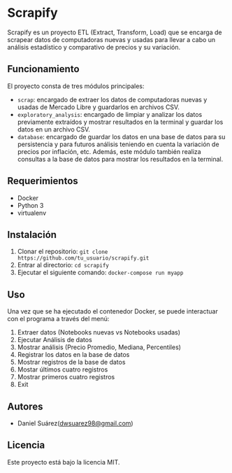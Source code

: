 # Scrapify

Scrapify es un proyecto ETL (Extract, Transform, Load) que se encarga de scrapear datos de computadoras nuevas y usadas para llevar a cabo un análisis estadístico y comparativo de precios y su variación.

## Funcionamiento

El proyecto consta de tres módulos principales:

- `scrap`: encargado de extraer los datos de computadoras nuevas y usadas de Mercado Libre y guardarlos en archivos CSV.
- `exploratory_analysis`: encargado de limpiar y analizar los datos previamente extraídos y mostrar resultados en la terminal y guardar los datos en un archivo CSV.
- `database`: encargado de guardar los datos en una base de datos para su persistencia y para futuros análisis teniendo en cuenta la variación de precios por inflación, etc. Además, este módulo también realiza consultas a la base de datos para mostrar los resultados en la terminal.

## Requerimientos

- Docker
- Python 3
- virtualenv

## Instalación

1. Clonar el repositorio: `git clone https://github.com/tu_usuario/scrapify.git`
2. Entrar al directorio: `cd scrapify`
3. Ejecutar el siguiente comando: `docker-compose run myapp`

## Uso

Una vez que se ha ejecutado el contenedor Docker, se puede interactuar con el programa a través del menú:

1. Extraer datos (Notebooks nuevas vs Notebooks usadas)
2. Ejecutar Análisis de datos
3. Mostrar análisis (Precio Promedio, Mediana, Percentiles)
4. Registrar los datos en la base de datos
5. Mostrar registros de la base de datos
6. Mostar últimos cuatro registros
7. Mostrar primeros cuatro registros
8. Exit


## Autores

- Daniel Suárez(dwsuarez98@gmail.com)

## Licencia

Este proyecto está bajo la licencia MIT.
